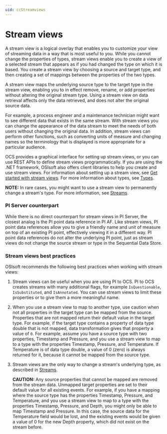 ```yaml
---
uid: ccStreamviews
---
```


# Stream views

A stream view is a logical overlay that enables you to customize your view of streaming data in a way that is most useful to you. While you cannot change the properties of types, stream views enable you to create a view of a selected stream that appears as if you had changed the type on which it is based. You create a stream view by choosing a source and target type, and then creating a set of mappings between the properties of the two types.

A stream view maps the underlying source type to the target type in the stream view, enabling you to in effect remove, rename, or add properties without altering the original stream type. 
Using a stream view on data retrieval affects only the data retrieved, and does not alter the original source data. 

For example, a process engineer and a maintenance technician might want to see different data that exists in the same stream. With stream views you can change the appearance of the data stream to meet the needs of both users without changing the original data. In addition, stream views can perform other functions, such as converting units of measure and changing names so the terminology that is displayed is more appropriate for a particular audience.

OCS provides a graphical interface for setting up stream views, or you can use REST APIs to define stream views programmatically. If you are using the .NET framework, OSIsoft also offers client libraries to help you create and use stream views.
For information about setting up a stream view, see [Get started with stream views](xref:gsStreamviews).
For more information about types, see [Types](xref:sdsTypes).

**NOTE:** In rare cases, you might want to use a stream view to permanently change a stream's type. For more information, see [Streams](https://ocs-docs.osisoft.com/Content_Portal/Documentation/SequentialDataStore/SDS_Streams.html#update-stream-type).

### <a name="streamviews-pi-server"></a>PI Server counterpart

While there is no direct counterpart for stream views in PI Server, the closest analog is the PI point data reference in PI AF. Like stream views, PI point data references allow you to give a friendly name and unit of measure on top of an existing PI point, effectively viewing it in a different way. PI point data references do not alter the underlying PI point, just as stream views do not change the source stream or type in the Sequential Data Store.

### <a name="streamviews-bestpractices"></a>Stream views best practices

OSIsoft recommends the following best practices when working with stream views:

1. Stream views can be useful when you are using PI to OCS. PI to OCS creates streams with many additional flags, for example `IsQuestionable`, `IsSubstituted`, and `IsAnnotated`. 
You can use stream views to limit these properties or to give them a more meaningful name.

1. When you use a stream view to map to another type, use caution when not all properties in the target type can be mapped from the source. Properties that are not mapped return their default value in the target type. For example, if the target type contains a property of data type double that is not mapped, data transformation gives that property a value of `0`.
For example, assume you have a source type with two properties, Timestamp and Pressure, and you use a stream view to map to a type with the properties Timestamp, Pressure, and Temperature. If Temperature is of data type double, a value of 0 (zero) is always returned for it, because it cannot be mapped from the source type. 

1. Stream views are the only way to change a stream's underlying type, as described in [Streams](https://ocs-docs.osisoft.com/Content_Portal/Documentation/SequentialDataStore/SDS_Streams.html#update-stream-type). 

    **CAUTION:** Any source properties that cannot be mapped are removed from the stream data. Unmapped target properties are set to their default value for all existing events. For example, if you have a mapping where the source type has the properties Timestamp, Pressure, and Temperature, and you use a stream view to map to a type with the properties Timestamp, Pressure, and Depth, you might only be able to map Timestamp and Pressure. In this case, the source data for the Temperature field would be lost, and the existing events would be given a value of 0 for the new Depth property, which did not exist on the stream before.
